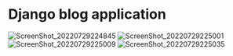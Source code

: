 # Django blog application

![ScreenShot_20220729224845](https://user-images.githubusercontent.com/38563357/181847692-95e71265-77bf-400d-ab63-b66439c47846.jpeg)
![ScreenShot_20220729225001](https://user-images.githubusercontent.com/38563357/181847698-fa0145c2-ee76-4cd4-91b2-c8a911fc0a8c.jpeg)
![ScreenShot_20220729225009](https://user-images.githubusercontent.com/38563357/181847705-4e5850de-e327-4f92-993d-e40141ba31ff.jpeg)
![ScreenShot_20220729225035](https://user-images.githubusercontent.com/38563357/181847708-4689f30a-1801-4a2a-a958-f72a2b090205.jpeg)
